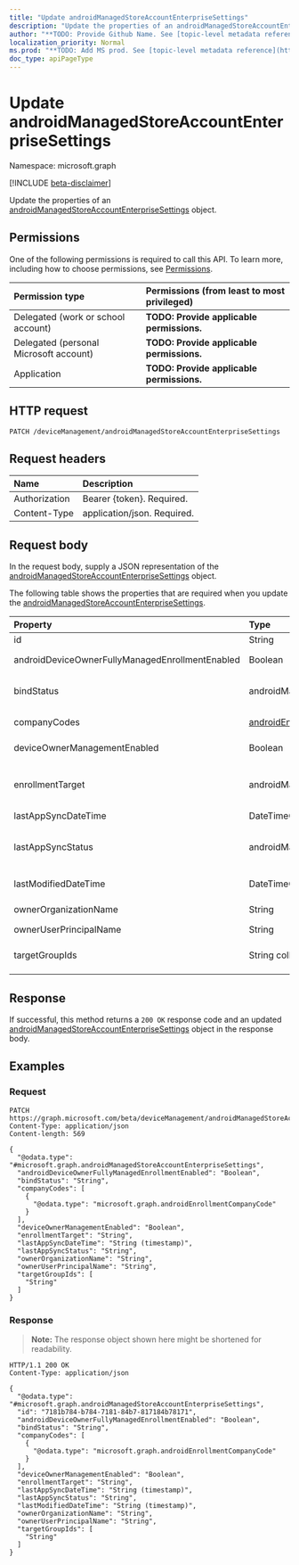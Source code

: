 ```yaml
---
title: "Update androidManagedStoreAccountEnterpriseSettings"
description: "Update the properties of an androidManagedStoreAccountEnterpriseSettings object."
author: "**TODO: Provide Github Name. See [topic-level metadata reference](https://msgo.azurewebsites.net/add/document/guidelines/metadata.html#topic-level-metadata)**"
localization_priority: Normal
ms.prod: "**TODO: Add MS prod. See [topic-level metadata reference](https://msgo.azurewebsites.net/add/document/guidelines/metadata.html#topic-level-metadata)**"
doc_type: apiPageType
---
```


# Update androidManagedStoreAccountEnterpriseSettings
Namespace: microsoft.graph

[!INCLUDE [beta-disclaimer](../../includes/beta-disclaimer.md)]

Update the properties of an [androidManagedStoreAccountEnterpriseSettings](../resources/androidmanagedstoreaccountenterprisesettings.md) object.

## Permissions
One of the following permissions is required to call this API. To learn more, including how to choose permissions, see [Permissions](/graph/permissions-reference).

|Permission type|Permissions (from least to most privileged)|
|:---|:---|
|Delegated (work or school account)|**TODO: Provide applicable permissions.**|
|Delegated (personal Microsoft account)|**TODO: Provide applicable permissions.**|
|Application|**TODO: Provide applicable permissions.**|

## HTTP request

<!-- {
  "blockType": "ignored"
}
-->
``` http
PATCH /deviceManagement/androidManagedStoreAccountEnterpriseSettings
```

## Request headers
|Name|Description|
|:---|:---|
|Authorization|Bearer {token}. Required.|
|Content-Type|application/json. Required.|

## Request body
In the request body, supply a JSON representation of the [androidManagedStoreAccountEnterpriseSettings](../resources/androidmanagedstoreaccountenterprisesettings.md) object.

The following table shows the properties that are required when you update the [androidManagedStoreAccountEnterpriseSettings](../resources/androidmanagedstoreaccountenterprisesettings.md).

|Property|Type|Description|
|:---|:---|:---|
|id|String|**TODO: Add Description** Inherited from [entity](../resources/entity.md)|
|androidDeviceOwnerFullyManagedEnrollmentEnabled|Boolean|Company codes for AndroidManagedStoreAccountEnterpriseSettings|
|bindStatus|androidManagedStoreAccountBindStatus|Bind status of the tenant with the Google EMM API. Possible values are: `notBound`, `bound`, `boundAndValidated`, `unbinding`.|
|companyCodes|[androidEnrollmentCompanyCode](../resources/androidenrollmentcompanycode.md) collection|Company codes for AndroidManagedStoreAccountEnterpriseSettings|
|deviceOwnerManagementEnabled|Boolean|Indicates if this account is flighting for Android Device Owner Management with CloudDPC.|
|enrollmentTarget|androidManagedStoreAccountEnrollmentTarget|Indicates which users can enroll devices in Android Enterprise device management. Possible values are: `none`, `all`, `targeted`, `targetedAsEnrollmentRestrictions`.|
|lastAppSyncDateTime|DateTimeOffset|Last completion time for app sync|
|lastAppSyncStatus|androidManagedStoreAccountAppSyncStatus|Last application sync result. Possible values are: `success`, `credentialsNotValid`, `androidForWorkApiError`, `managementServiceError`, `unknownError`, `none`.|
|lastModifiedDateTime|DateTimeOffset|Last modification time for Android enterprise settings|
|ownerOrganizationName|String|Organization name used when onboarding Android Enterprise|
|ownerUserPrincipalName|String|Owner UPN that created the enterprise|
|targetGroupIds|String collection|Specifies which AAD groups can enroll devices in Android for Work device management if enrollmentTarget is set to 'Targeted'|



## Response

If successful, this method returns a `200 OK` response code and an updated [androidManagedStoreAccountEnterpriseSettings](../resources/androidmanagedstoreaccountenterprisesettings.md) object in the response body.

## Examples

### Request
<!-- {
  "blockType": "request",
  "name": "update_androidmanagedstoreaccountenterprisesettings"
}
-->
``` http
PATCH https://graph.microsoft.com/beta/deviceManagement/androidManagedStoreAccountEnterpriseSettings
Content-Type: application/json
Content-length: 569

{
  "@odata.type": "#microsoft.graph.androidManagedStoreAccountEnterpriseSettings",
  "androidDeviceOwnerFullyManagedEnrollmentEnabled": "Boolean",
  "bindStatus": "String",
  "companyCodes": [
    {
      "@odata.type": "microsoft.graph.androidEnrollmentCompanyCode"
    }
  ],
  "deviceOwnerManagementEnabled": "Boolean",
  "enrollmentTarget": "String",
  "lastAppSyncDateTime": "String (timestamp)",
  "lastAppSyncStatus": "String",
  "ownerOrganizationName": "String",
  "ownerUserPrincipalName": "String",
  "targetGroupIds": [
    "String"
  ]
}
```


### Response
>**Note:** The response object shown here might be shortened for readability.
<!-- {
  "blockType": "response",
  "truncated": true
}
-->
``` http
HTTP/1.1 200 OK
Content-Type: application/json

{
  "@odata.type": "#microsoft.graph.androidManagedStoreAccountEnterpriseSettings",
  "id": "7181b784-b784-7181-84b7-817184b78171",
  "androidDeviceOwnerFullyManagedEnrollmentEnabled": "Boolean",
  "bindStatus": "String",
  "companyCodes": [
    {
      "@odata.type": "microsoft.graph.androidEnrollmentCompanyCode"
    }
  ],
  "deviceOwnerManagementEnabled": "Boolean",
  "enrollmentTarget": "String",
  "lastAppSyncDateTime": "String (timestamp)",
  "lastAppSyncStatus": "String",
  "lastModifiedDateTime": "String (timestamp)",
  "ownerOrganizationName": "String",
  "ownerUserPrincipalName": "String",
  "targetGroupIds": [
    "String"
  ]
}
```

